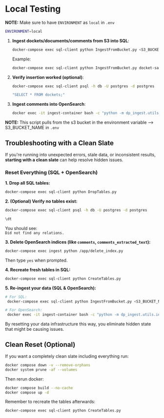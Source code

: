 # **Local Testing**
**NOTE:** Make sure to have `ENVIRONMENT` as `local` in `.env`
```bash
ENVIRONMENT=local
```

1. **Ingest dockets/documents/comments from S3 into SQL**:
   ```bash
   docker-compose exec sql-client python IngestFromBucket.py <S3_BUCKET_NAME>
   ```

   Example:
   ```bash
   docker-compose exec sql-client python IngestFromBucket.py docket-samples
   ```

2. **Verify insertion worked (optional)**:
   ```bash
   docker-compose exec sql-client psql -h db -U postgres -d postgres
   ```
   ```bash
   "SELECT * FROM dockets;"
   ```

3. **Ingest comments into OpenSearch**:
   ```bash
   docker exec -it ingest-container bash -c "python -m dp_ingest.utils.ingest_opensearch"
   ```
**NOTE:** This script pulls from the s3 bucket in the environment variable --> S3_BUCKET_NAME in `.env`

## Troubleshooting with a Clean Slate

If you're running into unexpected errors, stale data, or inconsistent results, **starting with a clean slate** can help resolve hidden issues.

### Reset Everything (SQL + OpenSearch)

**1. Drop all SQL tables:**
```bash
docker-compose exec sql-client python DropTables.py
```

**2. (Optional) Verify no tables exist:**
```bash
docker-compose exec sql-client psql -h db -U postgres -d postgres
```
```bash
\dt
```
You should see:  
`Did not find any relations.`

**3. Delete OpenSearch indices (like `comments`, `comments_extracted_text`):**
```bash
docker-compose exec ingest python /app/delete_index.py
```
Then type `yes` when prompted.

**4. Recreate fresh tables in SQL:**
```bash
docker-compose exec sql-client python CreateTables.py
```

**5. Re-ingest your data (SQL & OpenSearch):**
```bash
# For SQL:
 docker-compose exec sql-client python IngestFromBucket.py <S3_BUCKET_NAME>

# For OpenSearch:
 docker exec -it ingest-container bash -c "python -m dp_ingest.utils.ingest_opensearch"
```

By resetting your data infrastructure this way, you eliminate hidden state that might be causing issues.

## Clean Reset (Optional)
If you want a completely clean slate including everything run:
```bash
docker compose down -v --remove-orphans
docker system prune -af --volumes
```
Then rerun docker:
```bash
docker compose build --no-cache
docker compose up -d
```
Remember to recreate the tables afterwards:
```bash
docker-compose exec sql-client python CreateTables.py 
```